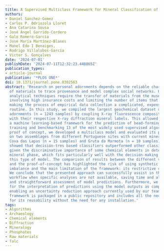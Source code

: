 ```yaml
---
title: A Supervised Multiclass Framework for Mineral Classification of Iberian Beads
authors:
- Daniel Sanchez-Gomez
- Carlos P. Odriozola Lloret
- Ana Catarina Sousa
- José Ángel Garrido-Cordero
- Galo Romero-García
- José María Martínez-Blanes 
- Manel Edo I Benaiges,
- Rodrigo Villalobos-García 
- Victor S. Gonçalves
date: '2024-07-01'
publishDate: '2024-07-11T12:32:23.448865Z'
publication_types:
- article-journal
publication: '*PLOS ONE*'
doi: 10.1371/journal.pone.0302563
abstract: 'Research on personal adornments depends on the reliable characterisation
  of materials to trace provenance and model complex social networks. However, many
  analytical techniques require the transfer of materials from the museum to the laboratory,
  involving high insurance costs and limiting the number of items that can be analysed,
  making the process of empirical data collection a complicated, expensive and time-consuming
  routine. In this study, we compiled the largest geochemical dataset of Iberian personal
  adornments (n = 1243 samples) by coupling X-ray fluorescence compositional data
  with their respective X-ray diffraction mineral labels. This allowed us to develop
  a machine learning-based framework for the prediction of bead-forming minerals by
  training and benchmarking 13 of the most widely used supervised algorithms. As a
  proof of concept, we developed a multiclass model and evaluated its performance
  on two assemblages from different Portuguese sites with current mineralogical characterisation:
  Cova das Lapas (n = 15 samples) and Gruta da Marmota (n = 10 samples). Our results
  showed that decisión-tres based classifiers outperformed other classification logics
  given the discriminative importance of some chemical elements in determining the
  mineral phase, which fits particularly well with the decision-making process of
  this type of model. The comparison of results between the different validation sets
  and the proof-of-concept has highlighted the risk of using synthetic data to handle
  imbalance and the main limitation of the framework: its restrictive class system.
  We conclude that the presented approach can successfully assist in the mineral classification
  workflow when specific analyses are not available, saving time and allowing a transparent
  and straightforward assessment of model predictions. Furthermore, we propose a workflow
  for the interpretation of predictions using the model outputs as compound responses
  enabling an uncertainty reduction approach currently used by our team. The Python-based
  framework is packaged in a public repository and includes all the necessary resources
  for its reusability without the need for any installation.'
tags:
- Algorithms
- Archaeology
- Chemical elements
- Diffraction
- Mineralogy
- Phosphates
- Raw materials
- Talc
---
```

